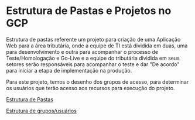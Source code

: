 # Estrutura de Pastas e Projetos no GCP

Estrutura de pastas referente um projeto para criação de uma Aplicação Web para a área tributária, onde a equipe de TI está dividida em duas, uma para desenvolvimento e outra para acompanhar o processo de Teste/Homologação e Go-Live e a equipe do tributária dividida em seus setores serão responsáveis para acompanhar o teste e dar "De acordo" para iniciar a etapa de implementação na produção.

Para este projeto, temos o desenho dos grupos de acesso, para determinar os usuários que terão acesso aos recursos para execução do projeto.

[Estrutura de Pastas](image/organizacao_rodrigolvenancio-organizacao_gcp.drawio.png)

[Estrutura de grupos/usuários](image/organizacao_rodrigolvenancio-organizacao_grupos.drawio.png)